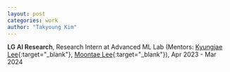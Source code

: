 ```yaml
---
layout: post
categories: work
author: "Takyoung Kim"
---
```


<strong style="font-weight:600">LG AI Research</strong>, Research Intern at Advanced ML Lab (Mentors: [Kyungjae Lee](https://lkj0509.github.io/){:target="_blank"}, [Moontae Lee](https://moontae.people.uic.edu/){:target="_blank"}), Apr 2023 - Mar 2024